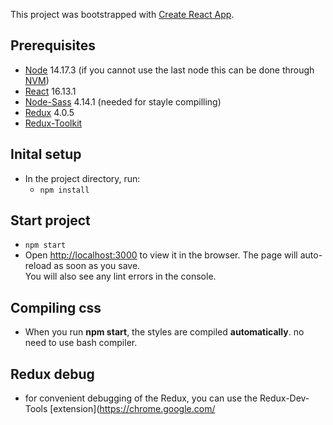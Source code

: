 This project was bootstrapped with [Create React App](https://github.com/facebook/create-react-app).

## Prerequisites
-   [Node](https://nodejs.org/en/) 14.17.3 (if you cannot use the last node
    this can be done through [NVM](https://github.com/nvm-sh/nvm))
-   [React](https://reactjs.org/) 16.13.1
-   [Node-Sass](https://www.npmjs.com/package/node-sass) 4.14.1 (needed for stayle compilling)
-   [Redux](https://react-redux.js.org/) 4.0.5
-   [Redux-Toolkit](https://redux-toolkit.js.org/)

## Inital setup
- In the project directory, run:
    - `npm install`

## Start project
- `npm start`
- Open [http://localhost:3000](http://localhost:3000) to view it in the browser.
  The page will auto-reload as soon as you save.<br />
  You will also see any lint errors in the console.

## Compiling css

-   When you run **npm start**, the styles are compiled **automatically**. no need to use bash compiler. 

## Redux debug
-   for convenient debugging of the Redux, you can use the Redux-Dev-Tools [extension](https://chrome.google.com/
